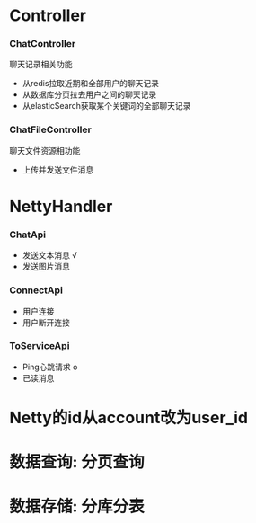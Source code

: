# Controller
### ChatController
聊天记录相关功能
* 从redis拉取近期和全部用户的聊天记录
* 从数据库分页拉去用户之间的聊天记录
* 从elasticSearch获取某个关键词的全部聊天记录

### ChatFileController
聊天文件资源相功能
* 上传并发送文件消息

# NettyHandler
### ChatApi
* 发送文本消息                                √
* 发送图片消息
### ConnectApi
* 用户连接
* 用户断开连接
### ToServiceApi
* Ping心跳请求                               o
* 已读消息

# Netty的id从account改为user_id
# 数据查询: 分页查询
# 数据存储: 分库分表